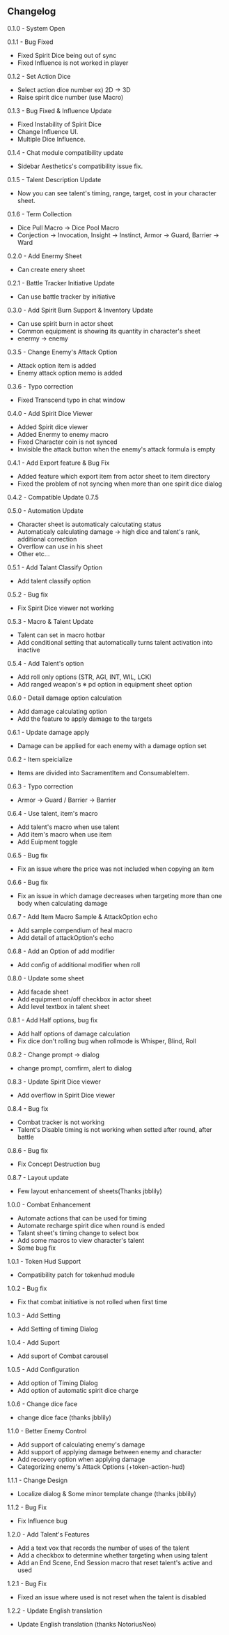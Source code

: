 Changelog
-------------
0.1.0 - System Open

0.1.1 - Bug Fixed
  * Fixed Spirit Dice being out of sync
  * Fixed Influence is not worked in player
  
0.1.2 - Set Action Dice
  * Select action dice number ex) 2D -> 3D
  * Raise spirit dice number (use Macro)
  
0.1.3 - Bug Fixed & Influence Update
  * Fixed Instability of Spirit Dice
  * Change Influence UI.
  * Multiple Dice Influence.
  
0.1.4 - Chat module compatibility update
  * Sidebar Aesthetics's compatibility issue fix.
  
0.1.5 - Talent Description Update
  * Now you can see talent's timing, range, target, cost in your character sheet. 
  
0.1.6 - Term Collection
  * Dice Pull Macro -> Dice Pool Macro
  * Conjection -> Invocation, Insight -> Instinct, Armor -> Guard, Barrier -> Ward
  
0.2.0 - Add Enermy Sheet
  * Can create enery sheet
  
0.2.1 - Battle Tracker Initiative Update
  * Can use battle tracker by initiative
  
0.3.0 - Add Spirit Burn Support & Inventory Update
  * Can use spirit burn in actor sheet
  * Common equipment is showing its quantity in character's sheet
  * enermy -> enemy
  
0.3.5 - Change Enemy's Attack Option
  * Attack option item is added
  * Enemy attack option memo is added

0.3.6 - Typo correction
  * Fixed Transcend typo in chat window

0.4.0 - Add Spirit Dice Viewer
  * Added Spirit dice viewer
  * Added Enermy to enemy macro
  * Fixed Character coin is not synced
  * Invisible the attack button when the enemy's attack formula is empty

0.4.1 - Add Export feature & Bug Fix
  * Added feature which export item from actor sheet to item directory 
  * Fixed the problem of not syncing when more than one spirit dice dialog
  
0.4.2 - Compatible Update 0.7.5

0.5.0 - Automation Update
  * Character sheet is automaticaly calcutating status
  * Automaticaly calculating damage -> high dice and talent's rank, additional correction
  * Overflow can use in his sheet
  * Other etc...

0.5.1 - Add Talant Classify Option
  * Add talent classify option

0.5.2 - Bug fix
  * Fix Spirit Dice viewer not working

0.5.3 - Macro & Talent Update
  * Talent can set in macro hotbar
  * Add conditional setting that automatically turns talent activation into inactive

0.5.4 - Add Talent's option
  * Add roll only options (STR, AGI, INT, WIL, LCK)
  * Add ranged weapon's ※ pd option in equipment sheet option

0.6.0 - Detail damage option calculation
  * Add damage calculating option
  * Add the feature to apply damage to the targets

0.6.1 - Update damage apply
  * Damage can be applied for each enemy with a damage option set

0.6.2 - Item speicialize
  * Items are divided into SacramentItem and ConsumableItem.

0.6.3 - Typo correction
  * Armor -> Guard / Barrier -> Barrier

0.6.4 - Use talent, item's macro
  * Add talent's macro when use talent
  * Add item's macro when use item
  * Add Euipment toggle

0.6.5 - Bug fix
  * Fix an issue where the price was not included when copying an item

0.6.6 - Bug fix
  * Fix an issue in which damage decreases when targeting more than one body when calculating damage

0.6.7 - Add Item Macro Sample & AttackOption echo
  * Add sample compendium of heal macro
  * Add detail of attackOption's echo

0.6.8 - Add an Option of add modifier
  * Add config of additional modifier when roll

0.8.0 - Update some sheet
  * Add facade sheet
  * Add equipment on/off checkbox in actor sheet
  * Add level textbox in talent sheet

0.8.1 - Add Half options, bug fix
  * Add half options of damage calculation
  * Fix dice don't rolling bug when rollmode is Whisper, Blind, Roll  

0.8.2 - Change prompt -> dialog
  * change prompt, comfirm, alert to dialog

0.8.3 - Update Spirit Dice viewer
  * Add overflow in Spirit Dice viewer

0.8.4 - Bug fix
  * Combat tracker is not working
  * Talent's Disable timing is not working when setted after round, after battle
  
0.8.6 - Bug fix
  * Fix Concept Destruction bug

0.8.7 - Layout update
  * Few layout enhancement of sheets(Thanks jbblily)

1.0.0 - Combat Enhancement
  * Automate actions that can be used for timing
  * Automate recharge spirit dice when round is ended
  * Talant sheet's timing change to select box
  * Add some macros to view character's talent
  * Some bug fix

1.0.1 - Token Hud Support
  * Compatibility patch for tokenhud module

1.0.2 - Bug fix
  * Fix that combat initiative is not rolled when first time
  
1.0.3 - Add Setting
  * Add Setting of timing Dialog
  
1.0.4 - Add Suport
  * Add suport of Combat carousel
  
1.0.5 - Add Configuration
  * Add option of Timing Dialog
  * Add option of automatic spirit dice charge

1.0.6 - Change dice face
  * change dice face (thanks jbblily)

1.1.0 - Better Enemy Control
  * Add support of calculating enemy's damage
  * Add support of applying damage between enemy and character
  * Add recovery option when applying damage 
  * Categorizing enemy's Attack Options (+token-action-hud)
  
1.1.1 - Change Design
  * Localize dialog & Some minor template change (thanks jbblily)
  
1.1.2 - Bug Fix
  * Fix Influence bug

1.2.0 - Add Talent's Features
  * Add a text vox that records  the number of uses of the talent
  * Add a checkbox to determine whether targeting when using talent
  * Add an End Scene, End Session macro that reset talent's active and used

1.2.1 - Bug Fix
  * Fixed an issue where used is not reset when the talent is disabled

1.2.2 - Update English translation
  * Update English translation (thanks NotoriusNeo)
